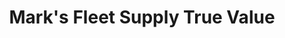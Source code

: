 ---
title: "Mark's Fleet Supply True Value"
url: /perham/marks-fleet-supply-true-value/
shop: Eisenwaren
---
